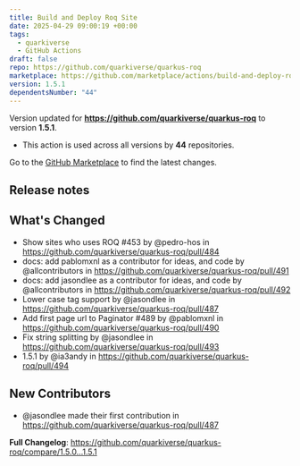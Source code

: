 ```yaml
---
title: Build and Deploy Roq Site
date: 2025-04-29 09:00:19 +00:00
tags:
  - quarkiverse
  - GitHub Actions
draft: false
repo: https://github.com/quarkiverse/quarkus-roq
marketplace: https://github.com/marketplace/actions/build-and-deploy-roq-site
version: 1.5.1
dependentsNumber: "44"
---
```



Version updated for **https://github.com/quarkiverse/quarkus-roq** to version **1.5.1**.
- This action is used across all versions by **44** repositories.

Go to the [GitHub Marketplace](https://github.com/marketplace/actions/build-and-deploy-roq-site) to find the latest changes.

## Release notes

## What's Changed
* Show sites who uses ROQ #453 by @pedro-hos in https://github.com/quarkiverse/quarkus-roq/pull/484
* docs: add pablomxnl as a contributor for ideas, and code by @allcontributors in https://github.com/quarkiverse/quarkus-roq/pull/491
* docs: add jasondlee as a contributor for ideas, and code by @allcontributors in https://github.com/quarkiverse/quarkus-roq/pull/492
* Lower case tag support by @jasondlee in https://github.com/quarkiverse/quarkus-roq/pull/487
* Add first page url to Paginator #489 by @pablomxnl in https://github.com/quarkiverse/quarkus-roq/pull/490
* Fix string splitting by @jasondlee in https://github.com/quarkiverse/quarkus-roq/pull/493
* 1.5.1 by @ia3andy in https://github.com/quarkiverse/quarkus-roq/pull/494

## New Contributors
* @jasondlee made their first contribution in https://github.com/quarkiverse/quarkus-roq/pull/487

**Full Changelog**: https://github.com/quarkiverse/quarkus-roq/compare/1.5.0...1.5.1
